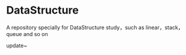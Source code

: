 # DataStructure
A repository specially for DataStructure study，such as linear，stack，queue and so on

update~